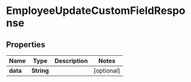 

# EmployeeUpdateCustomFieldResponse


## Properties

| Name | Type | Description | Notes |
|------------ | ------------- | ------------- | -------------|
|**data** | **String** |  |  [optional] |



